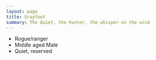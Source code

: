 ```yaml
---
layout: page
title: Grayfoot
summary: The Quiet, the hunter, the whisper on the wind
---
```


- Rogue/ranger
- Middle aged Male
- Quiet, reserved

